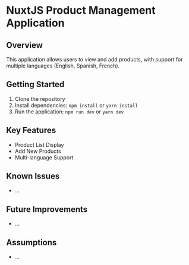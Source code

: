 # NuxtJS Product Management Application

## Overview
This application allows users to view and add products, with support for multiple languages (English, Spanish, French).

## Getting Started
1. Clone the repository
2. Install dependencies: `npm install` or `yarn install`
3. Run the application: `npm run dev` or `yarn dev`

## Key Features
- Product List Display
- Add New Products
- Multi-language Support

## Known Issues
- ...

## Future Improvements
- ...

## Assumptions
- ...

